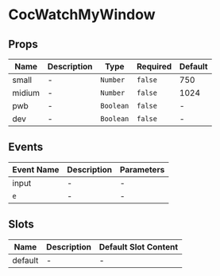 # CocWatchMyWindow

## Props

<!-- @vuese:CocWatchMyWindow:props:start -->
|Name|Description|Type|Required|Default|
|---|---|---|---|---|
|small|-|`Number`|`false`|750|
|midium|-|`Number`|`false`|1024|
|pwb|-|`Boolean`|`false`|-|
|dev|-|`Boolean`|`false`|-|

<!-- @vuese:CocWatchMyWindow:props:end -->


## Events

<!-- @vuese:CocWatchMyWindow:events:start -->
|Event Name|Description|Parameters|
|---|---|---|
|input|-|-|
|`e`|-|-|

<!-- @vuese:CocWatchMyWindow:events:end -->


## Slots

<!-- @vuese:CocWatchMyWindow:slots:start -->
|Name|Description|Default Slot Content|
|---|---|---|
|default|-|-|

<!-- @vuese:CocWatchMyWindow:slots:end -->



